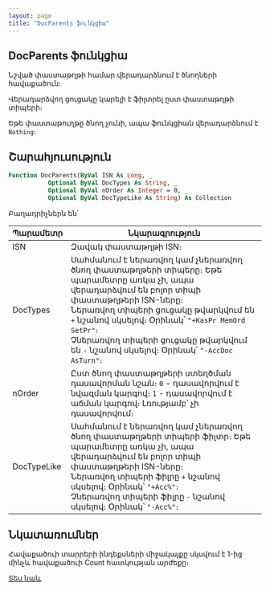 ```yaml
---
layout: page
title: "DocParents ֆունկցիա"
---
```


## DocParents ֆունկցիա

Նշված փաստաթղթի համար վերադարձնում է ծնողների հավաքածուն։ 

Վերադարձվող ցուցակը կարելի է ֆիլտրել ըստ փաստաթղթի տիպերի։ 

Եթե փաստաթուղթը ծնող չունի, ապա ֆունկցիան վերադարձնում է `Nothing`։ 

## Շարահյուսություն

``` vb
Function DocParents(ByVal ISN As Long, _
           Optional ByVal DocTypes As String, _
           Optional ByVal nOrder As Integer = 0, _
           Optional ByVal DocTypeLike As String) As Collection
```

Բաղադրիչներն են՝

| Պարամետր | Նկարագրություն |
|--|--|
| ISN | Զավակ փաստաթղթի ISN։ |
| DocTypes | Սահմանում է ներառվող կամ չներառվող ծնող փաստաթղթերի տիպերը։ Եթե պարամետրը առկա չի, ապա վերադարձվում են բոլոր տիպի փաստաթղթերի ISN-ները։ <br> Ներառվող տիպերի ցուցակը թվարկվում են `+` նշանով սկսելով։ Օրինակ՝ `"+KasPr MemOrd SetPr"`։ <br> Չներառվող տիպերի ցուցակը թվարկվում են `-` նշանով սկսելով։ Օրինակ՝ `"-AccDoc AsTurn"`։ |
| nOrder | Ըստ ծնող փաստաթղթերի ստեղծման դասավորման նշան։ `0` - դասավորվում է նվազման կարգով։ `1` - դասավորվում է աճման կարգով։ Լռությամբ՝ չի դասավորվում։ |
| DocTypeLike | Սահմանում է ներառվող կամ չներառվող ծնող փաստաթղթերի տիպերի ֆիլտր։ Եթե պարամետրը առկա չի, ապա վերադարձվում են բոլոր տիպի փաստաթղթերի ISN-ները։ <br> Ներառվող տիպերի ֆիլրը `+` նշանով սկսելով։ Օրինակ՝ `"+Acc%"`։ <br> Չներառվող տիպերի ֆիլրը `-` նշանով սկսելով։ Օրինակ՝ `"-Acc%"`։ |

## Նկատառումներ

Հավաքածուի տարրերի ինդեքսների միջակայքը սկսվում է 1-ից մինչև հավաքածուի Count հատկության արժեքը։

[Տես նաև](../../../functions.html)
